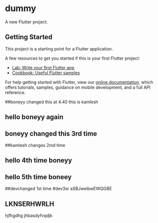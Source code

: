 # dummy

A new Flutter project.

## Getting Started

This project is a starting point for a Flutter application.

A few resources to get you started if this is your first Flutter project:

- [Lab: Write your first Flutter app](https://flutter.dev/docs/get-started/codelab)
- [Cookbook: Useful Flutter samples](https://flutter.dev/docs/cookbook)

For help getting started with Flutter, view our
[online documentation](https://flutter.dev/docs), which offers tutorials,
samples, guidance on mobile development, and a full API reference.


##boneyy changed this at 4.40
this is kamlesh
## hello boneyy again
## boneyy changed this 3rd time

##kamlesh changes 2md time

## hello 4th time boneyy
## hello 5th time boneey

##devchanged 1st time
#dev3sr
aSBJweibwEWQGBE
## LKNSERHWRLH
hjfhgdhg
jhbasdyfvqdjk